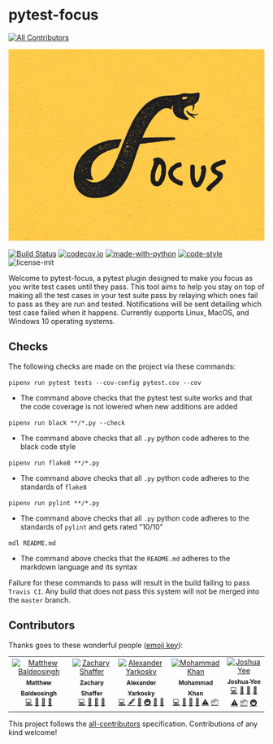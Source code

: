 # pytest-focus
[![All Contributors](https://img.shields.io/badge/all_contributors-5-orange.svg?style=flat-square)](#contributors)

![pytest-focus](static/focus-logo.png "pytest-focus logo")

[![Build Status](https://api.travis-ci.com/inTestiGator/pytest-focus.svg?branch=master)](https://travis-ci.com/inTestiGator/pytest-focus)
[![codecov.io](http://codecov.io/github/inTestiGator/pytest-focus/coverage.svg?branch=master)](http://codecov.io/github/inTestiGator/pytest-focus?branch=master)
[![made-with-python](https://img.shields.io/badge/Made%20with-Python-orange.svg)](https://www.python.org/)
[![code-style](https://img.shields.io/badge/code%20style-black-000000.svg)](https://github.com/ambv/black)
![license-mit](https://img.shields.io/github/license/inTestiGator/pytest-focus.svg)

Welcome to pytest-focus, a pytest plugin designed to make you focus as you write
test cases until they pass. This tool aims to help you stay on top of making all
the test cases in your test suite pass by relaying which ones fail to pass as
they are run and tested. Notifications will be sent detailing which test case
failed when it happens. Currently supports Linux, MacOS, and Windows 10
operating systems.

## Checks

The following checks are made on the project via these commands:

`pipenv run pytest tests --cov-config pytest.cov --cov`

* The command above checks that the pytest test suite works and that the code
    coverage is not lowered when new additions are added

`pipenv run black **/*.py --check`

* The command above checks that all `.py` python code adheres to the black
  code style

`pipenv run flake8 **/*.py`

* The command above checks that all `.py` python code adheres to the standards
    of `flake8`

`pipenv run pylint **/*.py`

* The command above checks that all `.py` python code adheres to the standards
    of `pylint` and gets rated "10/10"

`mdl README.md`

* The command above checks that the `README.md` adheres to the markdown
    language and its syntax

Failure for these commands to pass will result in the build failing to pass
`Travis CI`. Any build that does not pass this system will not be merged into
the `master` branch.

## Contributors

Thanks goes to these wonderful people ([emoji key](https://allcontributors.org/docs/en/emoji-key)):

<!-- ALL-CONTRIBUTORS-LIST:START - Do not remove or modify this section -->
<!-- prettier-ignore -->
<table><tr><td align="center"><a href="https://github.com/baldeosinghm"><img src="https://avatars0.githubusercontent.com/u/42876742?v=4" width="100px;" alt="Matthew Baldeosingh"/><br /><sub><b>Matthew Baldeosingh</b></sub></a><br /><a href="https://github.com/inTestiGator/pytest-focus/commits?author=baldeosinghm" title="Code">💻</a> <a href="https://github.com/inTestiGator/pytest-focus/commits?author=baldeosinghm" title="Documentation">📖</a> <a href="#ideas-baldeosinghm" title="Ideas, Planning, & Feedback">🤔</a> <a href="#review-baldeosinghm" title="Reviewed Pull Requests">👀</a></td><td align="center"><a href="http://www.shafferz.com"><img src="https://avatars1.githubusercontent.com/u/26298864?v=4" width="100px;" alt="Zachary Shaffer"/><br /><sub><b>Zachary Shaffer</b></sub></a><br /><a href="https://github.com/inTestiGator/pytest-focus/commits?author=shafferz" title="Code">💻</a> <a href="#ideas-shafferz" title="Ideas, Planning, & Feedback">🤔</a> <a href="#review-shafferz" title="Reviewed Pull Requests">👀</a> <a href="#question-shafferz" title="Answering Questions">💬</a></td><td align="center"><a href="http://alexander.yarkosky.xyz"><img src="https://avatars1.githubusercontent.com/u/36210455?v=4" width="100px;" alt="Alexander Yarkosky"/><br /><sub><b>Alexander Yarkosky</b></sub></a><br /><a href="https://github.com/inTestiGator/pytest-focus/commits?author=Alex-Yarkosky" title="Code">💻</a> <a href="#content-Alex-Yarkosky" title="Content">🖋</a> <a href="https://github.com/inTestiGator/pytest-focus/commits?author=Alex-Yarkosky" title="Documentation">📖</a> <a href="#infra-Alex-Yarkosky" title="Infrastructure (Hosting, Build-Tools, etc)">🚇</a> <a href="#review-Alex-Yarkosky" title="Reviewed Pull Requests">👀</a> <a href="#design-Alex-Yarkosky" title="Design">🎨</a></td><td align="center"><a href="https://github.com/ilikerustoo"><img src="https://avatars3.githubusercontent.com/u/25516043?v=4" width="100px;" alt="Mohammad Khan"/><br /><sub><b>Mohammad Khan</b></sub></a><br /><a href="https://github.com/inTestiGator/pytest-focus/commits?author=ilikerustoo" title="Code">💻</a> <a href="https://github.com/inTestiGator/pytest-focus/commits?author=ilikerustoo" title="Documentation">📖</a> <a href="#ideas-ilikerustoo" title="Ideas, Planning, & Feedback">🤔</a> <a href="#review-ilikerustoo" title="Reviewed Pull Requests">👀</a> <a href="https://github.com/inTestiGator/pytest-focus/commits?author=ilikerustoo" title="Tests">⚠️</a> <a href="#platform-ilikerustoo" title="Packaging/porting to new platform">📦</a></td><td align="center"><a href="https://github.com/yeej2"><img src="https://avatars1.githubusercontent.com/u/22895281?v=4" width="100px;" alt="Joshua Yee"/><br /><sub><b>Joshua Yee</b></sub></a><br /><a href="https://github.com/inTestiGator/pytest-focus/commits?author=yeej2" title="Code">💻</a> <a href="https://github.com/inTestiGator/pytest-focus/commits?author=yeej2" title="Documentation">📖</a> <a href="#ideas-yeej2" title="Ideas, Planning, & Feedback">🤔</a> <a href="#review-yeej2" title="Reviewed Pull Requests">👀</a> <a href="https://github.com/inTestiGator/pytest-focus/commits?author=yeej2" title="Tests">⚠️</a> <a href="#platform-yeej2" title="Packaging/porting to new platform">📦</a> <a href="#infra-yeej2" title="Infrastructure (Hosting, Build-Tools, etc)">🚇</a></td></tr></table>

<!-- ALL-CONTRIBUTORS-LIST:END -->

This project follows the [all-contributors](https://github.com/all-contributors/all-contributors) specification. Contributions of any kind welcome!
